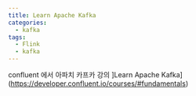 ```yaml
---
title: Learn Apache Kafka
categories:
  - kafka
tags: 
  - Flink
  - kafka
---
```


confluent 에서 아파치 카프카 강의 
]Learn Apache Kafka](https://developer.confluent.io/courses/#fundamentals)

